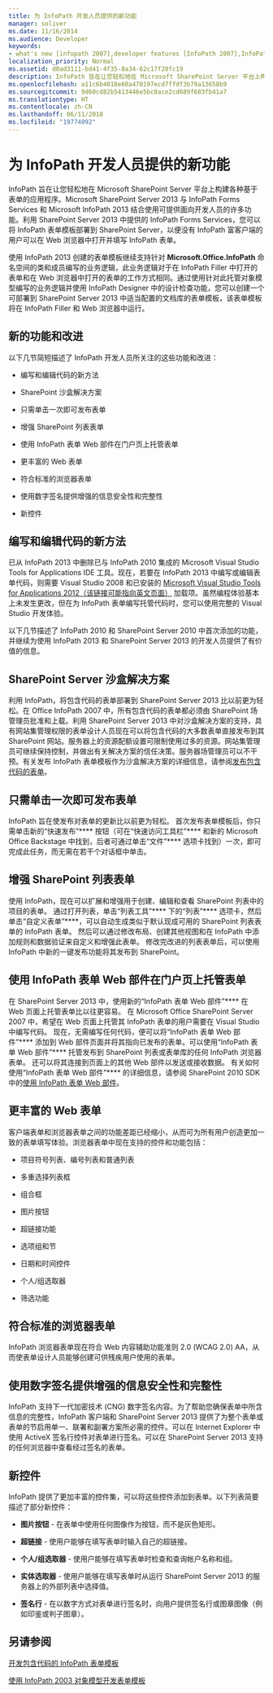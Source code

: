 ```yaml
---
title: 为 InfoPath 开发人员提供的新功能
manager: soliver
ms.date: 11/16/2014
ms.audience: Developer
keywords:
- what's new [infopath 2007],developer features [InfoPath 2007],InfoPath 2007, what's new,new features [InfoPath 2007]
localization_priority: Normal
ms.assetid: d0ad3111-bd41-4f35-8a34-62c17f20fc19
description: InfoPath 旨在让您轻松地在 Microsoft SharePoint Server 平台上构建各种基于表单的应用程序。Microsoft SharePoint Server 2013 与 InfoPath Forms Services 和 Microsoft InfoPath 2013 结合使用可提供面向开发人员的许多功能。利用 SharePoint Server 2013 中提供的 InfoPath Forms Services，您可以将 InfoPath 表单模板部署到 SharePoint Server，以便没有 InfoPath 富客户端的用户可以在 Web 浏览器中打开并填写 InfoPath 表单。
ms.openlocfilehash: a11c6b4018e60a470197ecd7ffdf3b79a13658b9
ms.sourcegitcommit: 9d60cd82b5413446e5bc8ace2cd689f683fb41a7
ms.translationtype: HT
ms.contentlocale: zh-CN
ms.lasthandoff: 06/11/2018
ms.locfileid: "19774092"
---
```

# <a name="whats-new-for-infopath-developers"></a>为 InfoPath 开发人员提供的新功能

InfoPath 旨在让您轻松地在 Microsoft SharePoint Server 平台上构建各种基于表单的应用程序。Microsoft SharePoint Server 2013 与 InfoPath Forms Services 和 Microsoft InfoPath 2013 结合使用可提供面向开发人员的许多功能。利用 SharePoint Server 2013 中提供的 InfoPath Forms Services，您可以将 InfoPath 表单模板部署到 SharePoint Server，以便没有 InfoPath 富客户端的用户可以在 Web 浏览器中打开并填写 InfoPath 表单。
  
使用 InfoPath 2013 创建的表单模板继续支持针对 **Microsoft.Office.InfoPath** 命名空间的类和成员编写的业务逻辑，此业务逻辑对于在 InfoPath Filler 中打开的表单和在 Web 浏览器中打开的表单的工作方式相同。通过使用针对此托管对象模型编写的业务逻辑并使用 InfoPath Designer 中的设计检查功能，您可以创建一个可部署到 SharePoint Server 2013 中适当配置的文档库的表单模板，该表单模板将在 InfoPath Filler 和 Web 浏览器中运行。 
  
## <a name="new-features-and-improvements"></a>新的功能和改进

以下几节简短描述了 InfoPath 开发人员所关注的这些功能和改进：
  
- 编写和编辑代码的新方法
    
- SharePoint 沙盒解决方案
    
- 只需单击一次即可发布表单
    
- 增强 SharePoint 列表表单
    
- 使用 InfoPath 表单 Web 部件在门户页上托管表单
    
- 更丰富的 Web 表单
    
- 符合标准的浏览器表单
    
- 使用数字签名提供增强的信息安全性和完整性
    
- 新控件
    
## <a name="new-way-to-write-and-edit-code"></a>编写和编辑代码的新方法

已从 InfoPath 2013 中删除已与 InfoPath 2010 集成的 Microsoft Visual Studio Tools for Applications IDE 工具。现在，若要在 InfoPath 2013 中编写或编辑表单代码，则需要 Visual Studio 2008 和已安装的 [Microsoft Visual Studio Tools for Applications 2012（该链接可能指向英文页面）](http://www.microsoft.com/en-us/download/details.aspx?id=38807) 加载项。虽然编程体验基本上未发生更改，但在为 InfoPath 表单编写托管代码时，您可以使用完整的 Visual Studio 开发体验。 
  
以下几节描述了 InfoPath 2010 和 SharePoint Server 2010 中首次添加的功能，并继续为使用 InfoPath 2013 和 SharePoint Server 2013 的开发人员提供了有价值的信息。
  
## <a name="sharepoint-server-sandboxed-solutions"></a>SharePoint Server 沙盒解决方案

利用 InfoPath，将包含代码的表单部署到 SharePoint Server 2013 比以前更为轻松。在 Office InfoPath 2007 中，所有包含代码的表单都必须由 SharePoint 场管理员批准和上载。利用 SharePoint Server 2013 中对沙盒解决方案的支持，具有网站集管理权限的表单设计人员现在可以将包含代码的大多数表单直接发布到其 SharePoint 网站。服务器上的资源配额设置可限制使用过多的资源。网站集管理员可继续保持控制，并做出有关解决方案的信任决策。服务器场管理员可以不干预。有关发布 InfoPath 表单模板作为沙盒解决方案的详细信息，请参阅[发布包含代码的表单](publishing-forms-with-code.md)。
  
## <a name="publish-forms-with-one-click"></a>只需单击一次即可发布表单

InfoPath 旨在使发布对表单的更新比以前更为轻松。 首次发布表单模板后，你只需单击新的“快速发布”**** 按钮（可在“快速访问工具栏”**** 和新的 Microsoft Office Backstage 中找到，后者可通过单击“文件”**** 选项卡找到）一次，即可完成此任务，而无需在若干个对话框中单击。 
  
## <a name="enhance-sharepoint-list-forms"></a>增强 SharePoint 列表表单

使用 InfoPath，现在可以扩展和增强用于创建、编辑和查看 SharePoint 列表中的项目的表单。 通过打开列表，单击“列表工具”**** 下的“列表”**** 选项卡，然后单击“自定义表单”****，可以自动生成类似于默认现成可用的 SharePoint 列表表单的 InfoPath 表单。 然后可以通过修改布局、创建其他视图和在 InfoPath 中添加规则和数据验证来自定义和增强此表单。 修改完改进的列表表单后，可以使用 InfoPath 中新的一键发布功能将其发布到 SharePoint。
  
## <a name="host-forms-on-portal-pages-using-the-infopath-form-web-part"></a>使用 InfoPath 表单 Web 部件在门户页上托管表单

在 SharePoint Server 2013 中，使用新的“InfoPath 表单 Web 部件”**** 在 Web 页面上托管表单比以往更容易。 在 Microsoft Office SharePoint Server 2007 中，希望在 Web 页面上托管其 InfoPath 表单的用户需要在 Visual Studio 中编写代码。 现在，无需编写任何代码，便可以将“InfoPath 表单 Web 部件”**** 添加到 Web 部件页面并将其指向已发布的表单。可以使用“InfoPath 表单 Web 部件”**** 托管发布到 SharePoint 列表或表单库的任何 InfoPath 浏览器表单。 还可以将其连接到页面上的其他 Web 部件以发送或接收数据。 有关如何使用“InfoPath 表单 Web 部件”**** 的详细信息，请参阅 SharePoint 2010 SDK 中的[使用 InfoPath 表单 Web 部件](http://msdn.microsoft.com/library/bb87e126-1a07-45aa-af36-b294df3a2576%28Office.15%29.aspx)。 
  
## <a name="richer-web-forms"></a>更丰富的 Web 表单

客户端表单和浏览器表单之间的功能差距已经缩小，从而可为所有用户创造更加一致的表单填写体验。浏览器表单中现在支持的控件和功能包括：
  
- 项目符号列表、编号列表和普通列表
    
- 多重选择列表框
    
- 组合框
    
- 图片按钮
    
- 超链接功能
    
- 选项组和节 
    
- 日期和时间控件
    
- 个人/组选取器
    
- 筛选功能
    
## <a name="standards-compliant-browser-forms"></a>符合标准的浏览器表单

InfoPath 浏览器表单现在符合 Web 内容辅助功能准则 2.0 (WCAG 2.0) AA，从而使表单设计人员能够创建可供残疾用户使用的表单。
  
## <a name="provide-enhanced-information-security-and-integrity-with-digital-signatures"></a>使用数字签名提供增强的信息安全性和完整性

InfoPath 支持下一代加密技术 (CNG) 数字签名内容。为了帮助您确保表单中所含信息的完整性，InfoPath 客户端和 SharePoint Server 2013 提供了为整个表单或表单的节启用单一、联署和副署方案所必需的控件。可以在 Internet Explorer 中使用 ActiveX 签名行控件对表单进行签名。可以在 SharePoint Server 2013 支持的任何浏览器中查看经过签名的表单。
  
## <a name="new-controls"></a>新控件

InfoPath 提供了更加丰富的控件集，可以将这些控件添加到表单。以下列表简要描述了部分新控件：
  
- **图片按钮** - 在表单中使用任何图像作为按钮，而不是灰色矩形。 
    
- **超链接** - 使用户能够在填写表单时输入自己的超链接。 
    
- **个人/组选取器** - 使用户能够在填写表单时检查和查询帐户名称和组。 
    
- **实体选取器** - 使用户能够在填写表单时从运行 SharePoint Server 2013 的服务器上的外部列表中选择值。 
    
- **签名行** - 在以数字方式对表单进行签名时，向用户提供签名行或图章图像（例如印鉴或判子图章）。 
    
## <a name="see-also"></a>另请参阅



[开发包含代码的 InfoPath 表单模板](developing-infopath-form-templates-with-code.md)
  
[使用 InfoPath 2003 对象模型开发表单模板](developing-form-templates-using-the-infopath-2003-object-model.md)

